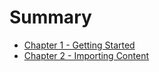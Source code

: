 # Summary

* [Chapter 1 - Getting Started](chapter_1_-_getting_started.md)
* [Chapter 2 - Importing Content](chapter_2_-_importing_content.md)

